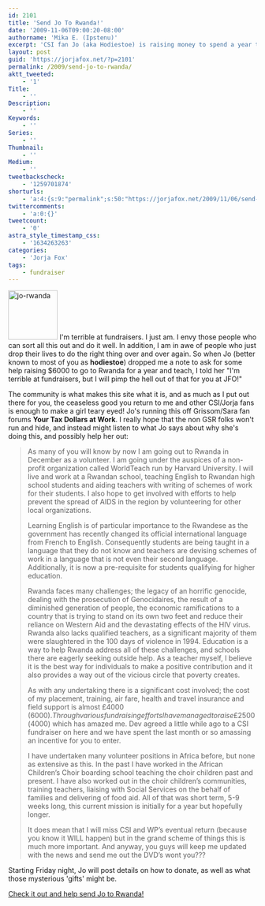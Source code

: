 ```yaml
---
id: 2101
title: 'Send Jo To Rwanda!'
date: '2009-11-06T09:00:20-08:00'
authorname: 'Mika E. (Ipstenu)'
excerpt: 'CSI fan Jo (aka Hodiestoe) is raising money to spend a year teaching in Rwanda. Can you help?'
layout: post
guid: 'https://jorjafox.net/?p=2101'
permalink: /2009/send-jo-to-rwanda/
aktt_tweeted:
    - '1'
Title:
    - ''
Description:
    - ''
Keywords:
    - ''
Series:
    - ''
Thumbnail:
    - ''
Medium:
    - ''
tweetbackscheck:
    - '1259701874'
shorturls:
    - 'a:4:{s:9:"permalink";s:50:"https://jorjafox.net/2009/11/06/send-jo-to-rwanda/";s:7:"tinyurl";s:26:"http://tinyurl.com/yknt775";s:4:"isgd";s:18:"http://is.gd/532BM";s:5:"bitly";s:20:"http://bit.ly/2ZhYfj";}'
twittercomments:
    - 'a:0:{}'
tweetcount:
    - '0'
astra_style_timestamp_css:
    - '1634263263'
categories:
    - 'Jorja Fox'
tags:
    - fundraiser
---
```


<a href="//static.jorjafox.net/wordpress/2009/11/jo-rwanda.jpg"><img src="//static.jorjafox.net/wordpress/2009/11/jo-rwanda-100x100.jpg" alt="jo-rwanda" title="jo-rwanda" width="100" height="100" class="alignleft size-thumbnail wp-image-2102" /></a> I'm terrible at fundraisers.  I just am. I envy those people who can sort all this out and do it well.  In addition, I am in awe of people who just drop their lives to do the right thing over and over again.  So when Jo (better known to most of you as **hodiestoe**) dropped me a note to ask for some help raising $6000 to go to Rwanda for a year and teach, I told her "I'm terrible at fundraisers, but I will pimp the hell out of that for you at JFO!"

The community is what makes this site what it is, and as much as I put out there for you, the ceaseless good you return to me and other CSI/Jorja fans is enough to make a girl teary eyed!  Jo's running this off Grissom/Sara fan forums **Your Tax Dollars at Work**.  I really hope that the non GSR folks won't run and hide, and instead might listen to what Jo says about why she's doing this, and possibly help her out:

<blockquote>As many of you will know by now I am going out to Rwanda in December as a volunteer. I am going under the auspices of a non-profit organization called WorldTeach run by Harvard University. I will live and work at a Rwandan school, teaching English to Rwandan high school students and aiding teachers with writing of schemes of work for their students. I also hope to get involved with efforts to help prevent the spread of AIDS in the region by volunteering for other local organizations.

Learning English is of particular importance to the Rwandese as the government has recently changed its official international language from French to English. Consequently students are being taught in a language that they do not know and teachers are devising schemes of work in a language that is not even their second language. Additionally, it is now a pre-requisite for students qualifying for higher education.

Rwanda faces many challenges; the legacy of an horrific genocide, dealing with the prosecution of Genocidaires, the result of a diminished generation of people, the economic ramifications to a country that is trying to stand on its own two feet and reduce their reliance on Western Aid and the devastating effects of the HIV virus. Rwanda also lacks qualified teachers, as a significant majority of them were slaughtered in the 100 days of violence in 1994. Education is a way to help Rwanda address all of these challenges, and schools there are eagerly seeking outside help. As a teacher myself, I believe it is the best way for individuals to make a positive contribution and it also provides a way out of the vicious circle that poverty creates.

As with any undertaking there is a significant cost involved; the cost of my placement, training, air fare, health and travel insurance and field support is almost £4000 ($6000). Through various fundraising efforts I have managed to raise £2500 ($4000) which has amazed me. Dev agreed a little while ago to a CSI fundraiser on here and we have spent the last month or so amassing an incentive for you to enter.

I have undertaken many volunteer positions in Africa before, but none as extensive as this. In the past I have worked in the African Children’s Choir boarding school teaching the choir children past and present. I have also worked out in the choir children’s communities, training teachers, liaising with Social Services on the behalf of families and delivering of food aid. All of that was short term, 5-9 weeks long, this current mission is initially for a year but hopefully longer.

It does mean that I will miss CSI and WP’s eventual return (because you know it WILL happen) but in the grand scheme of things this is much more important. And anyway, you guys will keep me updated with the news and send me out the DVD’s wont you???</blockquote>

Starting Friday night, Jo will post details on how to donate, as well as what those mysterious 'gifts' might be.

<a href="http://joisaway09.livejournal.com/">Check it out and help send Jo to Rwanda!</a>
